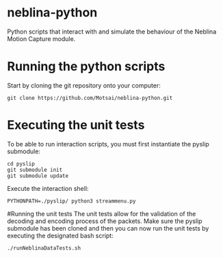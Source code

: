 # neblina-python
Python scripts that interact with and simulate the behaviour of the Neblina Motion Capture module.

# Running the python scripts
Start by cloning the git repository onto your computer:
```
git clone https://github.com/Motsai/neblina-python.git
```

# Executing the unit tests
To be able to run interaction scripts, you must first instantiate the pyslip submodule:
```
cd pyslip
git submodule init
git submodule update
```

Execute the interaction shell:
```
PYTHONPATH=./pyslip/ python3 streammenu.py
```

#Running the unit tests
The unit tests allow for the validation of the decoding and encoding process of the packets. 
Make sure the pyslip submodule has been cloned and then you can now run the unit tests by executing the designated bash script:
```
./runNeblinaDataTests.sh
```

